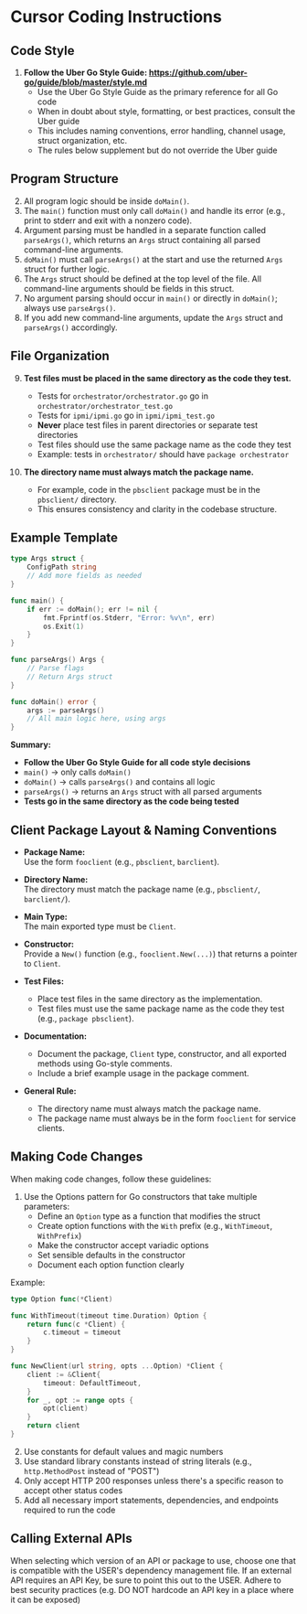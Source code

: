 # Cursor Coding Instructions

## Code Style

1. **Follow the Uber Go Style Guide: https://github.com/uber-go/guide/blob/master/style.md**
   - Use the Uber Go Style Guide as the primary reference for all Go code
   - When in doubt about style, formatting, or best practices, consult the Uber guide
   - This includes naming conventions, error handling, channel usage, struct organization, etc.
   - The rules below supplement but do not override the Uber guide

## Program Structure

2. All program logic should be inside `doMain()`.
3. The `main()` function must only call `doMain()` and handle its error (e.g., print to stderr and exit with a nonzero code).
4. Argument parsing must be handled in a separate function called `parseArgs()`, which returns an `Args` struct containing all parsed command-line arguments.
5. `doMain()` must call `parseArgs()` at the start and use the returned `Args` struct for further logic.
6. The `Args` struct should be defined at the top level of the file. All command-line arguments should be fields in this struct.
7. No argument parsing should occur in `main()` or directly in `doMain()`; always use `parseArgs()`.
8. If you add new command-line arguments, update the `Args` struct and `parseArgs()` accordingly.

## File Organization

9. **Test files must be placed in the same directory as the code they test.** 
   - Tests for `orchestrator/orchestrator.go` go in `orchestrator/orchestrator_test.go`
   - Tests for `ipmi/ipmi.go` go in `ipmi/ipmi_test.go`
   - **Never** place test files in parent directories or separate test directories
   - Test files should use the same package name as the code they test
   - Example: tests in `orchestrator/` should have `package orchestrator`

10. **The directory name must always match the package name.**
    - For example, code in the `pbsclient` package must be in the `pbsclient/` directory.
    - This ensures consistency and clarity in the codebase structure.

## Example Template
```go
type Args struct {
    ConfigPath string
    // Add more fields as needed
}

func main() {
    if err := doMain(); err != nil {
        fmt.Fprintf(os.Stderr, "Error: %v\n", err)
        os.Exit(1)
    }
}

func parseArgs() Args {
    // Parse flags
    // Return Args struct
}

func doMain() error {
    args := parseArgs()
    // All main logic here, using args
}
```

**Summary:**
- **Follow the Uber Go Style Guide for all code style decisions**
- `main()` → only calls `doMain()`
- `doMain()` → calls `parseArgs()` and contains all logic
- `parseArgs()` → returns an `Args` struct with all parsed arguments
- **Tests go in the same directory as the code being tested**

## Client Package Layout & Naming Conventions

- **Package Name:**  
  Use the form `fooclient` (e.g., `pbsclient`, `barclient`).

- **Directory Name:**  
  The directory must match the package name (e.g., `pbsclient/`, `barclient/`).

- **Main Type:**  
  The main exported type must be `Client`.

- **Constructor:**  
  Provide a `New()` function (e.g., `fooclient.New(...)`) that returns a pointer to `Client`.

- **Test Files:**  
  - Place test files in the same directory as the implementation.
  - Test files must use the same package name as the code they test (e.g., `package pbsclient`).

- **Documentation:**  
  - Document the package, `Client` type, constructor, and all exported methods using Go-style comments.
  - Include a brief example usage in the package comment.

- **General Rule:**  
  - The directory name must always match the package name.
  - The package name must always be in the form `fooclient` for service clients.

## Making Code Changes

When making code changes, follow these guidelines:

1. Use the Options pattern for Go constructors that take multiple parameters:
   - Define an `Option` type as a function that modifies the struct
   - Create option functions with the `With` prefix (e.g., `WithTimeout`, `WithPrefix`)
   - Make the constructor accept variadic options
   - Set sensible defaults in the constructor
   - Document each option function clearly

Example:
```go
type Option func(*Client)

func WithTimeout(timeout time.Duration) Option {
    return func(c *Client) {
        c.timeout = timeout
    }
}

func NewClient(url string, opts ...Option) *Client {
    client := &Client{
        timeout: DefaultTimeout,
    }
    for _, opt := range opts {
        opt(client)
    }
    return client
}
```

2. Use constants for default values and magic numbers
3. Use standard library constants instead of string literals (e.g., `http.MethodPost` instead of "POST")
4. Only accept HTTP 200 responses unless there's a specific reason to accept other status codes
5. Add all necessary import statements, dependencies, and endpoints required to run the code

## Calling External APIs

When selecting which version of an API or package to use, choose one that is compatible with the USER's dependency management file. If an external API requires an API Key, be sure to point this out to the USER. Adhere to best security practices (e.g. DO NOT hardcode an API key in a place where it can be exposed)
